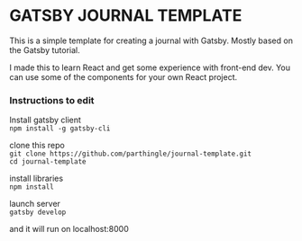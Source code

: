 # GATSBY JOURNAL TEMPLATE

This is a simple template for creating a journal with Gatsby.
Mostly based on the Gatsby tutorial.

I made this to learn React and get some experience with front-end dev. You can use some of the components for your own React project.

### Instructions to edit

Install gatsby client <br/>
`npm install -g gatsby-cli`

clone this repo<br/>
`git clone https://github.com/parthingle/journal-template.git` <br/>
`cd journal-template`<br/>

install libraries<br/>
`npm install`<br/>

launch server<br/>
`gatsby develop`<br/>

and it will run on localhost:8000